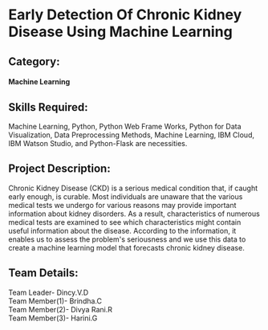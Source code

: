 
# Early Detection Of Chronic Kidney Disease Using Machine Learning 
##  Category: 
#### Machine Learning
## Skills Required:
Machine Learning, Python, Python Web Frame Works, Python for Data Visualization, Data Preprocessing Methods, Machine Learning, IBM Cloud, IBM Watson Studio, and Python-Flask are necessities.
## Project Description:
Chronic Kidney Disease (CKD) is a serious medical condition that, if caught early enough, is curable. Most individuals are unaware that the various medical tests we undergo for various reasons may provide important information about kidney disorders. As a result, characteristics of numerous medical tests are examined to see which characteristics might contain useful information about the disease. According to the information, it enables us to assess the problem's seriousness and we use this data to create a machine learning model that forecasts chronic kidney disease.
## Team Details:
Team Leader- Dincy.V.D      
Team Member(1)- Brindha.C      
Team Member(2)- Divya Rani.R         
Team Member(3)- Harini.G
